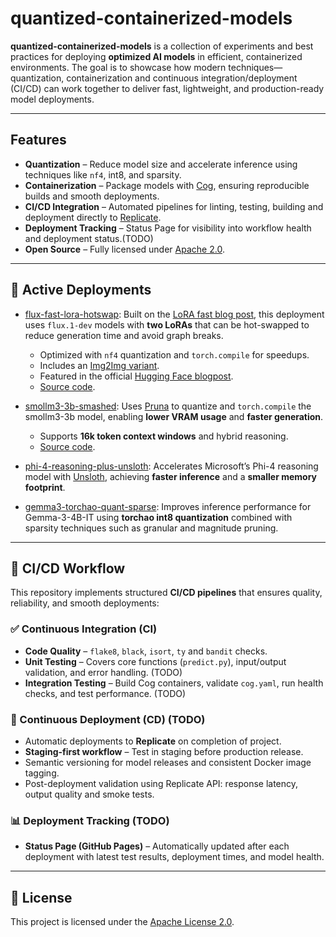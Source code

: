 # quantized-containerized-models

**quantized-containerized-models** is a collection of experiments and best practices for deploying **optimized AI models** in efficient, containerized environments. The goal is to showcase how modern techniques—quantization, containerization and continuous integration/deployment (CI/CD) can work together to deliver fast, lightweight, and production-ready model deployments.

---

## Features

* **Quantization** – Reduce model size and accelerate inference using techniques like `nf4`, int8, and sparsity.
* **Containerization** – Package models with [Cog](https://cog.run/), ensuring reproducible builds and smooth deployments.
* **CI/CD Integration** – Automated pipelines for linting, testing, building and deployment directly to [Replicate](https://replicate.com).
* **Deployment Tracking** – Status Page for visibility into workflow health and deployment status.(TODO)
* **Open Source** – Fully licensed under [Apache 2.0](LICENSE).

---

## 🚀 Active Deployments

* [flux-fast-lora-hotswap](https://replicate.com/paragekbote/flux-fast-lora-hotswap):
  Built on the [LoRA fast blog post](https://huggingface.co/blog/lora-fast), this deployment uses `flux.1-dev` models with **two LoRAs** that can be hot-swapped to reduce generation time and avoid graph breaks.

  * Optimized with `nf4` quantization and `torch.compile` for speedups.
  * Includes an [Img2Img variant](https://replicate.com/paragekbote/flux-fast-lora-hotswap-img2img).
  * Featured in the official [Hugging Face blogpost](https://huggingface.co/blog/lora-fast#resources).
  * [Source code](https://github.com/ParagEkbote/quantized-containerized-models/tree/58e64c6e652b2f82f10cab42f25c4093a1252974/flux.1-dev).

* [smollm3-3b-smashed](https://replicate.com/paragekbote/smollm3-3b-smashed):
  Uses [Pruna](https://github.com/PrunaAI/pruna) to quantize and `torch.compile` the smollm3-3b model, enabling **lower VRAM usage** and **faster generation**.

  * Supports **16k token context windows** and hybrid reasoning.
  * [Source code](https://github.com/ParagEkbote/quantized-containerized-models/blob/9b914464ffe521506c68146f7109572ffffaa520/smollm3-3b-pruna/predict.py).

* [phi-4-reasoning-plus-unsloth](https://replicate.com/paragekbote/phi-4-reasoning-plus-unsloth):
  Accelerates Microsoft’s Phi-4 reasoning model with [Unsloth](https://docs.unsloth.ai/), achieving **faster inference** and a **smaller memory footprint**.

* [gemma3-torchao-quant-sparse](https://replicate.com/paragekbote/gemma3-torchao-quant-sparse):
  Improves inference performance for Gemma-3-4B-IT using **torchao int8 quantization** combined with sparsity techniques such as granular and magnitude pruning.

---

## 🔄 CI/CD Workflow

This repository implements structured **CI/CD pipelines** that ensures quality, reliability, and smooth deployments:

### ✅ Continuous Integration (CI)

* **Code Quality** – `flake8`, `black`, `isort`, `ty` and `bandit` checks.
* **Unit Testing** – Covers core functions (`predict.py`), input/output validation, and error handling. (TODO)
* **Integration Testing** – Build Cog containers, validate `cog.yaml`, run health checks, and test performance. (TODO)

### 🚀 Continuous Deployment (CD) (TODO)

* Automatic deployments to **Replicate** on completion of project.
* **Staging-first workflow** – Test in staging before production release.
* Semantic versioning for model releases and consistent Docker image tagging.
* Post-deployment validation using Replicate API: response latency, output quality and smoke tests.

### 📊 Deployment Tracking (TODO)

* **Status Page (GitHub Pages)** – Automatically updated after each deployment with latest test results, deployment times, and model health.
---

## 📜 License

This project is licensed under the [Apache License 2.0](LICENSE).
